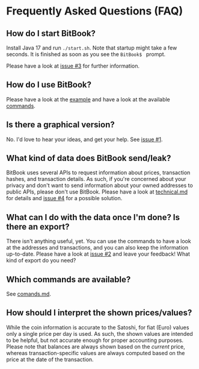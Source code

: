 # Frequently Asked Questions (FAQ)

## How do I start BitBook?
Install Java 17 and run `./start.sh`.
Note that startup might take a few seconds. It is finished as soon as you see the `BitBook$ ` prompt.

Please have a look at [issue #3](https://github.com/C-Otto/BitBook/issues/3) for further information.

## How do I use BitBook?
Please have a look at the [example](example.md) and have a look at the available [commands](commands.md).

## Is there a graphical version?
No. I'd love to hear your ideas, and get your help.
See [issue #1](https://github.com/C-Otto/BitBook/issues/1).

## What kind of data does BitBook send/leak?
BitBook uses several APIs to request information about prices, transaction hashes, and transaction details.
As such, if you're concerned about your privacy and don't want to send information about your owned addresses to public
APIs, please don't use BitBook.
Please have a look at [technical.md](technical.md) for details and
[issue #4](https://github.com/C-Otto/BitBook/issues/4) for a possible solution.

## What can I do with the data once I'm done? Is there an export?
There isn't anything useful, yet. You can use the commands to have a look at the addresses
and transactions, and you can also keep the information up-to-date.
Please have a look at [issue #2](https://github.com/C-Otto/BitBook/issues/2) and leave your feedback!
What kind of export do you need?

## Which commands are available?
See [comands.md](commands.md).

## How should I interpret the shown prices/values?
While the coin information is accurate to the Satoshi, for fiat (Euro) values only a single price per
day is used. As such, the shown values are intended to be helpful, but not accurate enough for proper
accounting purposes. Please note that balances are always shown based on the *current* price, whereas
transaction-specific values are always computed based on the price at the date of the transaction.
